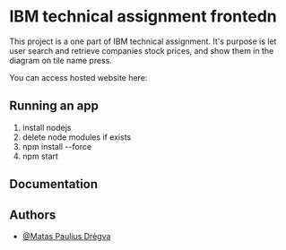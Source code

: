 # IBM technical assignment frontedn

This project is a one part of IBM technical assignment. 
It's purpose is let user search and retrieve companies stock prices, and
show them in the diagram on tile name press.

You can access hosted website here: 

## Running an app

1. install nodejs
2. delete node modules if exists
3. npm install --force
4. npm start

## Documentation




## Authors

- [@Matas Paulius Drėgva](https://github.com/Jok3r182)